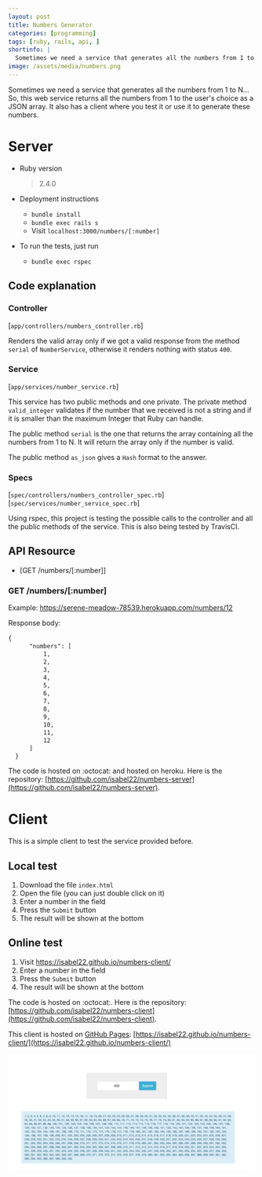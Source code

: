 ```yaml
---
layout: post
title: Numbers Generator
categories: [programming]
tags: [ruby, rails, api, ]
shortinfo: |
  Sometimes we need a service that generates all the numbers from 1 to N... So, this web service returns all the numbers from 1 to the user's choice as a JSON array. It also has a client where you test it or use it to generate these numbers.<br><br>
image: /assets/media/numbers.png
---
```


Sometimes we need a service that generates all the numbers from 1 to N... So, this web service returns all the numbers from 1 to the user's choice as a JSON array. It also has a client where you test it or use it to generate these numbers.

# Server

* Ruby version
  > 2.4.0

* Deployment instructions
  - `bundle install`
  - `bundle exec rails s`
  - Visit `localhost:3000/numbers/[:number]`

* To run the tests, just run
  - `bundle exec rspec`

## Code explanation
### Controller
[`app/controllers/numbers_controller.rb`]

Renders the valid array only if we got a valid response from the method `serial` of `NumberService`, otherwise it renders nothing with status `400`.

### Service
[`app/services/number_service.rb`]

This service has two public methods and one private. The private method `valid_integer` validates if the number that we received is not a string and if it is smaller than the maximum Integer that Ruby can handle.

The public method `serial` is the one that returns the array containing all the numbers from 1 to N. It will return the array only if the number is valid.

The public method `as_json` gives a `Hash` format to the answer.

### Specs
[`spec/controllers/numbers_controller_spec.rb`]
[`spec/services/number_service_spec.rb`]

Using rspec, this project is testing the possible calls to the controller and all the public methods of the service. This is also being tested by TravisCI.

## API Resource
- [GET /numbers/[:number]]

### GET /numbers/[:number]
Example: https://serene-meadow-78539.herokuapp.com/numbers/12

Response body:
```
{
      "numbers": [
          1,
          2,
          3,
          4,
          5,
          6,
          7,
          8,
          9,
          10,
          11,
          12
      ]
  }
  ```

The code is hosted on :octocat: and hosted on heroku. Here is the repository: [https://github.com/isabel22/numbers-server](https://github.com/isabel22/numbers-server).

# Client

This is a simple client to test the service provided before.

## Local test
1. Download the file `index.html`
2. Open the file (you can just double click on it)
3. Enter a number in the field
4. Press the `Submit` button
5. The result will be shown at the bottom

## Online test
1. Visit https://isabel22.github.io/numbers-client/
2. Enter a number in the field
3. Press the `Submit` button
4. The result will be shown at the bottom

The code is hosted on :octocat:. Here is the repository: [https://github.com/isabel22/numbers-client](https://github.com/isabel22/numbers-client).

This client is hosted on [GitHub Pages](https://pages.github.com/): [https://isabel22.github.io/numbers-client/](https://isabel22.github.io/numbers-client/)

![numbers-generator](/assets/media/numbers.png)
